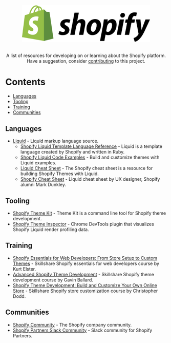 <div align="center">
    <img width="400" src="media/shopify_logo_whitebg.svg" alt="Shopify" />
    <br><br>
    <p>A list of resources for developing on or learning about the Shopify platform. Have a suggestion, consider <a href="CONTRIBUTING.md">contributing</a> to this project.</p>
</div>

# Contents

- [Languages](#languages)
- [Tooling](#tooling)
- [Training](#training)
- [Communities](#communities)

## Languages

- [Liquid](https://github.com/Shopify/liquid) - Liquid markup language source.
    - [Shopify Liquid Template Language Reference](https://shopify.dev/docs/themes/liquid/reference) - Liquid is a template language created by Shopify and written in Ruby.
    - [Shopify Liquid Code Examples](https://shopify.github.io/liquid-code-examples/) - Build and customize themes with Liquid examples.
    - [Liquid Cheat Sheet](https://www.shopify.com/partners/shopify-cheat-sheet) - The Shopify cheat sheet is a resource for building Shopify Themes with Liquid.
    - [Shopify Cheat Sheet](http://cheat.markdunkley.com/) - Liquid cheat sheet by UX designer, Shopify alumni Mark Dunkley.
    
## Tooling

- [Shopify Theme Kit](https://shopify.github.io/themekit/) - Theme Kit is a command line tool for Shopify theme development.
- [Shopify Theme Inspector](https://github.com/Shopify/shopify-theme-inspector) - Chrome DevTools plugin that visualizes Shopify Liquid render profiling data.

## Training

- [Shopify Essentials for Web Developers: From Store Setup to Custom Themes](https://www.skillshare.com/classes/Shopify-Essentials-for-Web-Developers-From-Store-Setup-to-Custom-Themes/1070001866) - Skillshare Shopify essentials for web developers course by Kurt Elster.
- [Advanced Shopify Theme Development](https://www.skillshare.com/classes/Advanced-Shopify-Theme-Development/708093439) - Skillshare Shopify theme development course by Gavin Ballard.
- [Shopify Theme Development: Build and Customize Your Own Online Store](https://www.skillshare.com/classes/Shopify-Theme-Development-Build-and-Customise-Your-Own-Online-Store/1756809856) - Skillshare Shopify store customization course by Christopher Dodd.

## Communities

- [Shopify Community](https://community.shopify.com/) - The Shopify company community.
- [Shopify Partners Slack Community](https://shopifypartners.slack.com) - Slack community for Shopify Partners.

